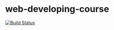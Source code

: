 # web-developing-course

[![Build Status](https://travis-ci.org/mishhan/web-developing-course.svg?branch=master)](https://travis-ci.org/mishhan/web-developing-course)
